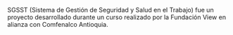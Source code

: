 SGSST (Sistema de Gestión de Seguridad y Salud en el Trabajo) fue un proyecto desarrollado durante un curso realizado por la Fundación View en alianza con Comfenalco Antioquia.